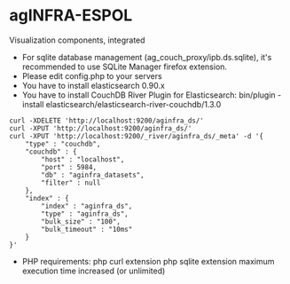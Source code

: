 agINFRA-ESPOL
=============

Visualization components, integrated

* For sqlite database management (ag_couch_proxy/ipb.ds.sqlite), it's recommended to use SQLite Manager firefox extension.
* Please edit config.php to your servers
* You have to install elasticsearch 0.90.x
* You have to install CouchDB River Plugin for Elasticsearch:
  bin/plugin -install elasticsearch/elasticsearch-river-couchdb/1.3.0

```
curl -XDELETE 'http://localhost:9200/aginfra_ds/'
curl -XPUT 'http://localhost:9200/aginfra_ds/'
curl -XPUT 'http://localhost:9200/_river/aginfra_ds/_meta' -d '{
    "type" : "couchdb",
    "couchdb" : {
        "host" : "localhost",
        "port" : 5984,
        "db" : "aginfra_datasets",
        "filter" : null
    },
    "index" : {
        "index" : "aginfra_ds",
        "type" : "aginfra_ds",
        "bulk_size" : "100",
        "bulk_timeout" : "10ms"
    }
}'
```
* PHP requirements:
php curl extension
php sqlite extension
maximum execution time increased (or unlimited)
